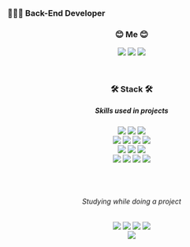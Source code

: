 ## <script> alert(“ Hi there, I'm Yu jin 👋 ”) </script>
### 💁🏻‍♀️ Back-End Developer

<h3 align="center"><b>😊 Me 😊 </b></h3>

<p align="center">
<a href="https://www.notion.so/script-alert-Yu-jin-Portfolio-script-eea5833b3db74a179c2011895fcf703c?pvs=4" target="_blank"><img src="https://img.shields.io/badge/notion-000000?style=flat-square&logo=notion&logoColor=white"/></a> 
<a href="https://velog.io/@colorful-stars" target="_blank"><img src="https://img.shields.io/badge/Velog-20c997?style=flat-square&logo=Vimeo&logoColor=white"/></a>
<a href="https://instagram.com/dazzle_ss?igshid=NTc4MTIwNjQ2YQ==" target="_blank"><img src="https://img.shields.io/badge/instagram-E4405F?style=flat-square&logo=instagram&logoColor=white"/></a>
</p>
<br>

<h3 align="center"><b>🛠️ Stack 🛠️ </b></h3>


  <h5 align="center">Skills used in projects</h5>
  
  <p align="center">
  <img src="https://img.shields.io/badge/html5-E34F26?style=for-the-badge&logo=html5&logoColor=white"> 
  <img src="https://img.shields.io/badge/css-1572B6?style=for-the-badge&logo=css3&logoColor=white"> 
  <img src="https://img.shields.io/badge/javascript-F7DF1E?style=for-the-badge&logo=javascript&logoColor=black">  
     <br>
  <img src="https://img.shields.io/badge/react-61DAFB?style=for-the-badge&logo=react&logoColor=black">
  <img src="https://img.shields.io/badge/Scss-CC6699?style=for-the-badge&logo=Scss3&logoColor=white"> 
  <img src="https://img.shields.io/badge/express-000000?style=for-the-badge&logo=express&logoColor=white">
  <img src="https://img.shields.io/badge/node.js-339933?style=for-the-badge&logo=Node.js&logoColor=white">  
   <br>
   
  <img src="https://img.shields.io/badge/socket.io-010101?style=for-the-badge&logo=socket.io&logoColor=white">
  <img src="https://img.shields.io/badge/mysql-4479A1?style=for-the-badge&logo=mysql&logoColor=white">
  <img src="https://img.shields.io/badge/amazonaws-232F3E?style=for-the-badge&logo=amazonaws&logoColor=white">
  <br> 
  
  <img src="https://img.shields.io/badge/github-181717?style=for-the-badge&logo=github&logoColor=white">
  <img src="https://img.shields.io/badge/gitlab-FC6D26?style=for-the-badge&logo=gitlab&logoColor=white">
  <img src="https://img.shields.io/badge/git-F05032?style=for-the-badge&logo=git&logoColor=white">
  <img src="https://img.shields.io/badge/slack-4A154B?style=for-the-badge&logo=slack&logoColor=white">
</p>


 <br>
  <br>
 <h6 align="center">Studying while doing a project</h6>
  <p align="center">
 <img src="https://img.shields.io/badge/vue.js-4FC08D?style=for-the-badge&logo=vue.js&logoColor=white">
<img src="https://img.shields.io/badge/typescript-3178C6?style=for-the-badge&logo=typescript&logoColor=white">
<img src="https://img.shields.io/badge/nuxt.js-00DC82?style=for-the-badge&logo=nuxt.js&logoColor=white">
<img src="https://img.shields.io/badge/nestjs-E0234E?style=for-the-badge&logo=nestjs&logoColor=white">

 <br>   
<img src="https://img.shields.io/badge/typeform-262627?style=for-the-badge&logo=typeform&logoColor=white">

    
  <br>
  
</p>



<!--
**8566uyu/8566uyu** is a ✨ _special_ ✨ repository because its `README.md` (this file) appears on your GitHub profile.

Here are some ideas to get you started:

- 🔭 I’m currently working on ...
- 🌱 I’m currently learning ...
- 👯 I’m looking to collaborate on ...
- 🤔 I’m looking for help with ...
- 💬 Ask me about ...
- 📫 How to reach me: ...
- 😄 Pronouns: ...
- ⚡ Fun fact: ...
-->
